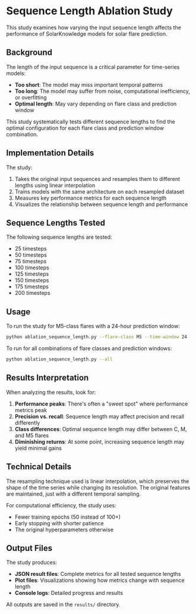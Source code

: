 # Sequence Length Ablation Study

This study examines how varying the input sequence length affects the performance of SolarKnowledge models for solar flare prediction.

## Background

The length of the input sequence is a critical parameter for time-series models:
- **Too short**: The model may miss important temporal patterns
- **Too long**: The model may suffer from noise, computational inefficiency, or overfitting
- **Optimal length**: May vary depending on flare class and prediction window

This study systematically tests different sequence lengths to find the optimal configuration for each flare class and prediction window combination.

## Implementation Details

The study:
1. Takes the original input sequences and resamples them to different lengths using linear interpolation
2. Trains models with the same architecture on each resampled dataset
3. Measures key performance metrics for each sequence length
4. Visualizes the relationship between sequence length and performance

## Sequence Lengths Tested

The following sequence lengths are tested:
- 25 timesteps
- 50 timesteps
- 75 timesteps
- 100 timesteps
- 125 timesteps
- 150 timesteps
- 175 timesteps
- 200 timesteps

## Usage

To run the study for M5-class flares with a 24-hour prediction window:

```bash
python ablation_sequence_length.py --flare-class M5 --time-window 24
```

To run for all combinations of flare classes and prediction windows:

```bash
python ablation_sequence_length.py --all
```

## Results Interpretation

When analyzing the results, look for:

1. **Performance peaks**: There's often a "sweet spot" where performance metrics peak
2. **Precision vs. recall**: Sequence length may affect precision and recall differently
3. **Class differences**: Optimal sequence length may differ between C, M, and M5 flares
4. **Diminishing returns**: At some point, increasing sequence length may yield minimal gains

## Technical Details

The resampling technique used is linear interpolation, which preserves the shape of the time series while changing its resolution. The original features are maintained, just with a different temporal sampling.

For computational efficiency, the study uses:
- Fewer training epochs (50 instead of 100+)
- Early stopping with shorter patience
- The original hyperparameters otherwise

## Output Files

The study produces:
- **JSON result files**: Complete metrics for all tested sequence lengths
- **Plot files**: Visualizations showing how metrics change with sequence length
- **Console logs**: Detailed progress and results

All outputs are saved in the `results/` directory. 